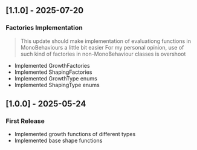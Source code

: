 ## [1.1.0] - 2025-07-20

### Factories Implementation

> This update should make implementation of evaluationg functions in MonoBehaviours a little bit easier
> For my personal opinion, use of such kind of factories in non-MonoBehaviour classes is overshoot

- Implemented GrowthFactories
- Implemented ShapingFactories
- Implemented GrowthType enums
- Implemented ShapingType enums

## [1.0.0] - 2025-05-24

### First Release

- Implemented growth functions of different types
- Implemented base shape functions
